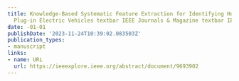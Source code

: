 ```yaml
---
title: Knowledge-Based Systematic Feature Extraction for Identifying Households With
  Plug-in Electric Vehicles textbar IEEE Journals & Magazine textbar IEEE Xplore
date: -01-01
publishDate: '2023-11-24T10:39:02.083503Z'
publication_types:
- manuscript
links:
- name: URL
  url: https://ieeexplore.ieee.org/abstract/document/9693902
---
```

